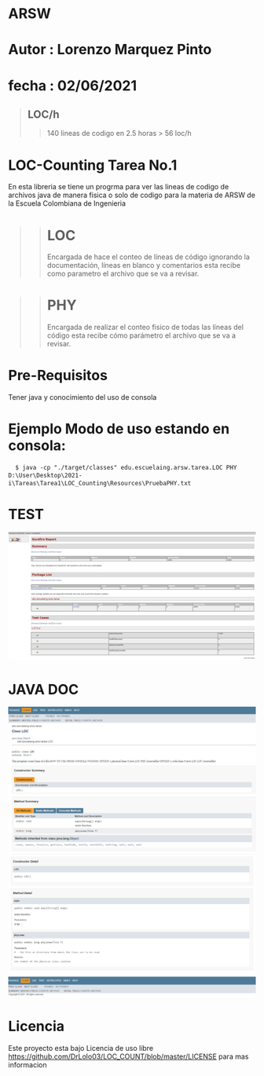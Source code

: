 # ARSW
# Autor : Lorenzo Marquez Pinto
# fecha : 02/06/2021
>## LOC/h
>> 140 lineas de codigo en 2.5 horas > 56 loc/h
# LOC-Counting Tarea No.1
En esta libreria se tiene un progrma para ver las lineas de codigo de archivos java de manera fisica o solo de codigo para la materia de ARSW de la Escuela Colombiana de Ingenieria
>> # LOC
>> Encargada de hace el conteo de líneas de código ignorando la documentación, líneas en blanco y comentarios esta recibe como parametro el archivo que se va a revisar.

>> # PHY
>> Encargada de realizar el conteo fisico de todas las líneas del código esta recibe cómo parámetro  el archivo que se va a revisar.
# Pre-Requisitos
Tener java y conocimiento del uso de consola 

#  Ejemplo Modo de uso estando en consola:
~~~ 
  $ java -cp "./target/classes" edu.escuelaing.arsw.tarea.LOC PHY D:\User\Desktop\2021-i\Tareas\Tarea1\LOC_Counting\Resources\PruebaPHY.txt
~~~


# TEST
![](Resources/images/test.PNG)
# JAVA DOC
![](Resources/images/doc1.PNG)
![](Resources/images/doc2.PNG)
# Licencia
Este proyecto esta bajo Licencia de uso libre https://github.com/DrLolo03/LOC_COUNT/blob/master/LICENSE para mas informacion
